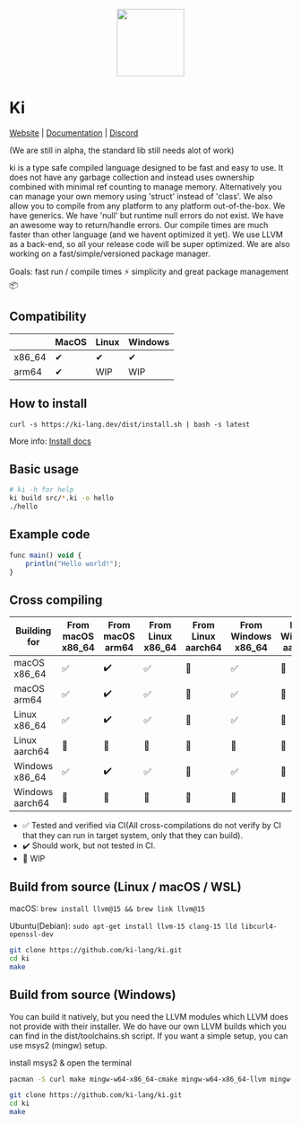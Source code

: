 
<div align="center">
<p>
    <img width="120" src="https://raw.githubusercontent.com/ki-lang/ki/master/misc/ki-logo-circle.png">
</p>
</div>

# Ki

[Website](https://ki-lang.dev) | [Documentation](https://ki-lang.dev/docs) | [Discord](https://discord.gg/T7pR6fm6SC)

(We are still in alpha, the standard lib still needs alot of work)

ki is a type safe compiled language designed to be fast and easy to use. It does not have any garbage collection and instead uses ownership combined with minimal ref counting to manage memory. Alternatively you can manage your own memory using 'struct' instead of 'class'. We also allow you to compile from any platform to any platform out-of-the-box. We have generics. We have 'null' but runtime null errors do not exist. We have an awesome way to return/handle errors. Our compile times are much faster than other language (and we havent optimized it yet). We use LLVM as a back-end, so all your release code will be super optimized. We are also working on a fast/simple/versioned package manager.

Goals: fast run / compile times ⚡ simplicity and great package management 📦

## Compatibility

|        | MacOS | Linux | Windows |
| ------ | ----- | ----- | ------- |
| x86_64 | ✔     | ✔    | ✔       |
| arm64  | ✔     | WIP   | WIP     |

## How to install

```
curl -s https://ki-lang.dev/dist/install.sh | bash -s latest
```

More info:  [Install docs](https://ki-lang.dev/docs/dev/install)

## Basic usage

```bash
# ki -h for help
ki build src/*.ki -o hello
./hello
```

## Example code

```js
func main() void {
    println("Hello world!");
}
```

## Cross compiling

| Building for     | From macOS x86_64  | From macOS arm64     | From Linux x86_64  | From Linux aarch64  | From Windows x86_64 | From Windows aarch64 |
| ---------------- | ------------------ | -------------------- | ------------------ | ------------------- | ------------------- | -------------------- |
| macOS x86_64     | ✅                 | ✔️                   | ✅                 |🏃                  |✅                   | 🏃                  |
| macOS arm64      | ✅                 | ✔️                   | ✅                 |🏃                  |✅                   | 🏃                  |
| Linux x86_64     | ✅                 | ✔️                   | ✅                 |🏃                  |✅                   | 🏃                  |
| Linux aarch64    | 🏃                 | 🏃                   | 🏃                 |🏃                  |🏃                   | 🏃                  |
| Windows x86_64   | ✅                 | ✔️                   | ✅                 |🏃                  |✅                   | 🏃                  |
| Windows aarch64  | 🏃                 | 🏃                   | 🏃                 |🏃                  |🏃                   | 🏃                  |

- ✅ Tested and verified via CI(All cross-compilations do not verify by CI that they can run in target system, only that they can build).
- ✔️ Should work, but not tested in CI.
- 🏃 WIP

## Build from source (Linux / macOS / WSL)

macOS: `brew install llvm@15 && brew link llvm@15`

Ubuntu(Debian): `sudo apt-get install llvm-15 clang-15 lld libcurl4-openssl-dev`

```bash
git clone https://github.com/ki-lang/ki.git
cd ki
make
```

## Build from source (Windows)

You can build it natively, but you need the LLVM modules which LLVM does not provide with their installer. We do have our own LLVM builds which you can find in the dist/toolchains.sh script. If you want a simple setup, you can use msys2 (mingw) setup.

install msys2 & open the terminal

```bash
pacman -S curl make mingw-w64-x86_64-cmake mingw-w64-x86_64-llvm mingw-w64-x86_64-clang mingw-w64-x86_64-lld

git clone https://github.com/ki-lang/ki.git
cd ki
make
```

